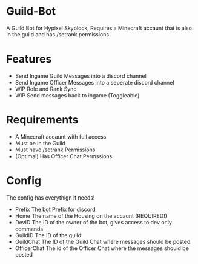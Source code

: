 # Guild-Bot
A Guild Bot for Hypixel Skyblock, Requires a Minecraft accaunt that is also in the guild and has /setrank permissions

# Features

- Send Ingame Guild Messages into a discord channel
- Send Ingame Officer Messages into a seperate discord channel
- WIP Role and Rank Sync
- WIP Send messages back to ingame (Toggleable)

# Requirements

- A Minecraft accaunt with full access
- Must be in the Guild
- Must have /setrank Permissions
- (Optimal) Has Officer Chat Permssions

# Config
The config has everythign it needs!

- Prefix
  The bot Prefix for discord
- Home
  The name of the Housing on the accaunt (REQUIRED!)
- DevID
  The ID of the owner of the bot, gives access to dev only commands
- GuildID
  The ID of the guild
- GuildChat
  The ID of the Guild Chat where messages should be posted
- OfficerChat
  The id of the Officer Chat where the messages should be posted
